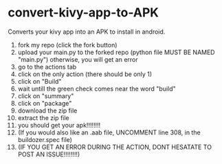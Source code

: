 # convert-kivy-app-to-APK
Converts your kivy app into an APK to install in android.

1. fork my repo (click the fork button)
2. upload your main.py to the forked repo (python file MUST BE NAMED "main.py") otherwise, you will get an error
3. go to the actions tab
4. click on the only action (there should be only 1)
5. click on "Build"
6. wait untill the green check comes near the word "build"
7. click on "summary"
8. click on "package"
9. download the zip file
10. extract the zip file
11. you should get your apk!!!!!!!!
12. (If you would also like an .aab file, UNCOMMENT line 308, in the buildozer.spec file)
13. (IF YOU GET AN ERROR DURING THE ACTION, DONT HESATATE TO POST AN ISSUE!!!!!!!!)
